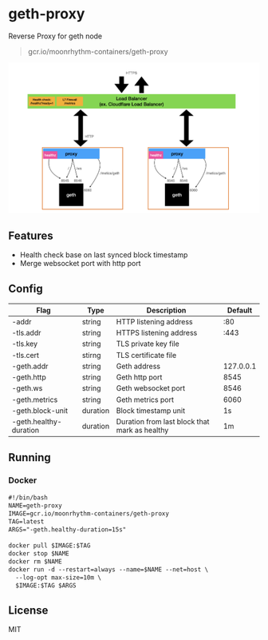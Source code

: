 # geth-proxy

Reverse Proxy for geth node

> gcr.io/moonrhythm-containers/geth-proxy

![Overview](images/overview.png)

## Features

- Health check base on last synced block timestamp
- Merge websocket port with http port

## Config

| Flag | Type | Description | Default |
| --- | --- | --- | --- |
| -addr | string | HTTP listening address | :80 |
| -tls.addr | string | HTTPS listening address | :443 |
| -tls.key | string | TLS private key file | |
| -tls.cert | stirng | TLS certificate file | |
| -geth.addr | string | Geth address | 127.0.0.1 |
| -geth.http | string | Geth http port | 8545 |
| -geth.ws | string | Geth websocket port | 8546 |
| -geth.metrics | string | Geth metrics port | 6060 |
| -geth.block-unit | duration | Block timestamp unit | 1s |
| -geth.healthy-duration | duration | Duration from last block that mark as healthy | 1m |

## Running

### Docker

```shell
#!/bin/bash
NAME=geth-proxy
IMAGE=gcr.io/moonrhythm-containers/geth-proxy
TAG=latest
ARGS="-geth.healthy-duration=15s"

docker pull $IMAGE:$TAG
docker stop $NAME
docker rm $NAME
docker run -d --restart=always --name=$NAME --net=host \
  --log-opt max-size=10m \
  $IMAGE:$TAG $ARGS
```

## License

MIT
